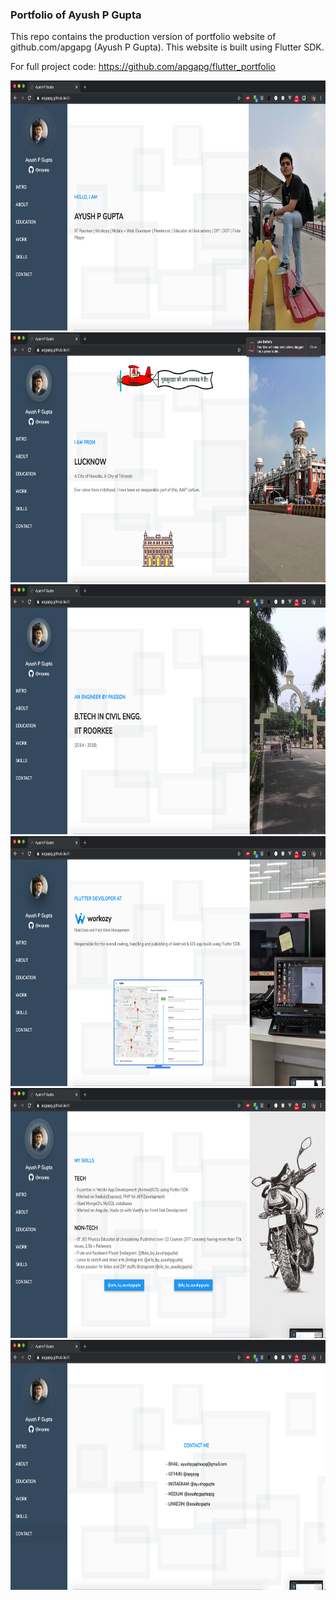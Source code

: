 ### Portfolio of Ayush P Gupta

This repo contains the production version of portfolio website of github.com/apgapg (Ayush P Gupta).
This website is built using Flutter SDK.

For full project code: https://github.com/apgapg/flutter_portfolio

<img src="https://raw.githubusercontent.com/apgapg/flutter_portfolio/master/src/s1.png"  height = "400"> <img src="https://raw.githubusercontent.com/apgapg/flutter_portfolio/master/src/s2.png"  height = "400"> <img src="https://raw.githubusercontent.com/apgapg/flutter_portfolio/master/src/s3.png"  height = "400"> <img src="https://raw.githubusercontent.com/apgapg/flutter_portfolio/master/src/s4.png"  height = "400"> <img src="https://raw.githubusercontent.com/apgapg/flutter_portfolio/master/src/s5.png"  height = "400"> <img src="https://raw.githubusercontent.com/apgapg/flutter_portfolio/master/src/s6.png"  height = "400">

